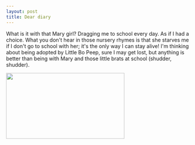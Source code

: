 ```yaml
---
layout: post
title: Dear diary
---
```


What is it with that Mary girl?  Dragging me to school every day. As if I had a choice.  What you don't hear in those nursery rhymes is that she starves me if I don't go to school with her; it's the only way I can stay alive!  I'm thinking about being adopted by Little Bo Peep, sure I may get lost, but anything is better than being with Mary and those little brats at school (shudder, shudder).


<img src="http://tiptopunit.github.io/morsel/img/kpl8.jpg" style="height: 180px; width: 80%; display: block;" data-src="{{ site.baseurl }}/js/holder.js/100px320/thumb">
